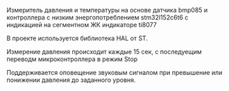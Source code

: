 Измеритель давления и температуры на основе датчика bmp085 и контроллера с низким энергопотреблением stm32l152c6t6 с индикацией на сегментном ЖК индикаторе ti8077

В проекте используется библиотека HAL от ST.

Измерение давления происходит каждые 15 сек, с последуещим переводм микроконтроллера в режим Stop

Поддерживается оповещение звуковым сигналом при превышение или понижении давления до заданного уровня.
